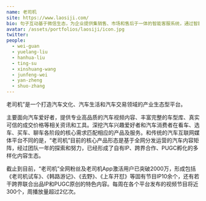 ```yaml
---
name: 老司机
site: https://www.laosiji.com/
bio: 句子互动基于微信生态，为企业提供集销售、市场和售后于一体的智能客服系统，通过智能对话，客服系统和数据分析帮助企业快速获客，增加用户粘性并提高转化。
avatar: /assets/portfolios/laosiji/icon.jpg
twitter: 
people:
  - wei-guan
  - yuelang-liu
  - hanhua-liu
  - ting-su
  - xinshuang-wang
  - junfeng-wei
  - yan-zheng
  - shuo-zhang
---
```

老司机”是一个打造汽车文化、汽车生活和汽车交易领域的产业生态型平台。

主要面向汽车爱好者，提供专业高品质的汽车视频内容、丰富完整的车型库、真实可信的成交价格等相关资讯和工具。深挖汽车兴趣爱好者和汽车消费者在看车、选车、买车、聊车各阶段的核心需求匹配相应的产品及服务。和传统的汽车互联网媒体平台不同的是，“老司机”目前的核心产品形态是基于全网分发运营的汽车内容矩阵，经过团队一年的探索和努力，已经形成了自有IP、跨界合作、PUGC孵化的多样化内容生态。

截止到目前，“老司机”全网粉丝及老司机App激活用户已突破2000万，形成包括《老司机试车》、《韩路游记》、《去野》、《上车开怼》等固有节目IP10余个，还有若干跨界联合出品IP和PUGC原创的特色内容。每周在各个平台发布的视频节目将近300个，周播放量超过2亿次。
